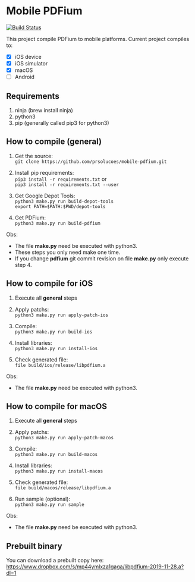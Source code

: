 # Mobile PDFium

[![Build Status](https://travis-ci.com/prsolucoes/mobile-pdfium.svg?branch=master)](https://travis-ci.com/prsolucoes/mobile-pdfium)

This project compile PDFium to mobile platforms. Current project compiles to:  

- [x] iOS device
- [x] iOS simulator
- [x] macOS
- [ ] Android

## Requirements

1. ninja (brew install ninja)  
2. python3  
3. pip (generally called pip3 for python3)  

## How to compile (general)

1. Get the source:  
```git clone https://github.com/prsolucoes/mobile-pdfium.git```  

2. Install pip requirements:  
```pip3 install -r requirements.txt``` 
or  
```pip3 install -r requirements.txt --user``` 

3. Get Google Depot Tools:  
```python3 make.py run build-depot-tools```  
```export PATH=$PATH:$PWD/depot-tools```  

4. Get PDFium:  
```python3 make.py run build-pdfium```  

Obs:
- The file **make.py** need be executed with python3.  
- These steps you only need make one time.  
- If you change **pdfium** git commit revision on file **make.py** only execute step 4.

## How to compile for iOS

1. Execute all **general** steps

2. Apply patchs:  
```python3 make.py run apply-patch-ios```  

3. Compile:  
```python3 make.py run build-ios```  
  
4. Install libraries:  
```python3 make.py run install-ios```  

5. Check generated file:  
```file build/ios/release/libpdfium.a```  

Obs:
- The file **make.py** need be executed with python3.  

## How to compile for macOS

1. Execute all **general** steps

2. Apply patchs:  
```python3 make.py run apply-patch-macos```  

3. Compile:  
```python3 make.py run build-macos```  
  
4. Install libraries:  
```python3 make.py run install-macos```  

5. Check generated file:  
```file build/macos/release/libpdfium.a```  

6. Run sample (optional):  
```python3 make.py run sample```  

Obs:
- The file **make.py** need be executed with python3.  

## Prebuilt binary

You can download a prebuilt copy here:  
https://www.dropbox.com/s/mp44ymlxza1gaga/libpdfium-2019-11-28.a?dl=1